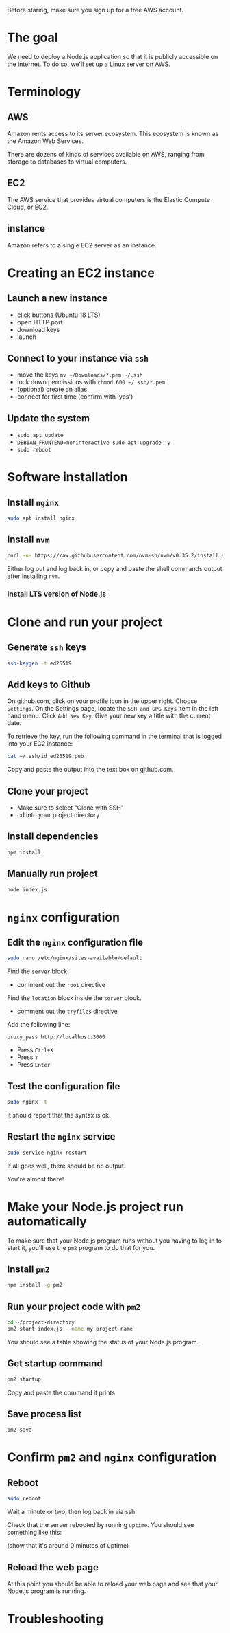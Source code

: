 
Before staring, make sure you sign up for a free AWS account.

# The goal

We need to deploy a Node.js application so that it is publicly accessible on the internet. To do so, we'll set up a Linux server on AWS.

# Terminology

## AWS

Amazon rents access to its server ecosystem. This ecosystem is known as the Amazon Web Services. 

There are dozens of kinds of services available on AWS, ranging from storage to databases to virtual computers.

## EC2

The AWS service that provides virtual computers is the Elastic Compute Cloud, or EC2.

## instance

Amazon refers to a single EC2 server as an instance.


# Creating an EC2 instance

## Launch a new instance

- click buttons (Ubuntu 18 LTS)
- open HTTP port
- download keys
- launch

## Connect to your instance via `ssh`

- move the keys `mv ~/Downloads/*.pem ~/.ssh`
- lock down permissions with `chmod 600 ~/.ssh/*.pem`
- (optional) create an alias
- connect for first time (confirm with 'yes')

## Update the system

- `sudo apt update`
- `DEBIAN_FRONTEND=noninteractive sudo apt upgrade -y`
- `sudo reboot`

# Software installation

## Install `nginx`

```sh
sudo apt install nginx
```

## Install `nvm`

```sh
curl -o- https://raw.githubusercontent.com/nvm-sh/nvm/v0.35.2/install.sh | bash
```

Either log out and log back in, or copy and paste the shell commands output after installing `nvm`.

### Install LTS version of Node.js

# Clone and run your project

## Generate `ssh` keys

```sh
ssh-keygen -t ed25519
```

## Add keys to Github

On github.com, click on your profile icon in the upper right. Choose `Settings`. On the Settings page, locate the `SSH and GPG Keys` item in the left hand menu. Click `Add New Key`. Give your new key a title with the current date.

To retrieve the key, run the following command in the terminal that is logged into your EC2 instance:

```sh
cat ~/.ssh/id_ed25519.pub
```

Copy and paste the output into the text box on github.com.

## Clone your project

- Make sure to select "Clone with SSH"
- cd into your project directory

## Install dependencies

```sh
npm install
```

## Manually run project

```sh
node index.js
```

# `nginx` configuration

## Edit the `nginx` configuration file

```sh
sudo nano /etc/nginx/sites-available/default
```

Find the `server` block

- comment out the `root` directive

Find the `location` block inside the `server` block.

- comment out the `tryfiles` directive

Add the following line:

```
proxy_pass http://localhost:3000
```

- Press `Ctrl+X`
- Press `Y`
- Press `Enter`

## Test the configuration file

```sh
sudo nginx -t
```

It should report that the syntax is ok.

## Restart the `nginx` service

```sh
sudo service nginx restart
```

If all goes well, there should be no output.

You're almost there!

# Make your Node.js project run automatically

To make sure that your Node.js program runs without you having to log in to start it, you'll use the `pm2` program to do that for you.

## Install `pm2`

```sh
npm install -g pm2
```

## Run your project code with `pm2`

```sh
cd ~/project-directory
pm2 start index.js --name my-project-name
```
You should see a table showing the status of your Node.js program.

## Get startup command

```sh
pm2 startup
```

Copy and paste the command it prints

## Save process list

```sh
pm2 save
```

# Confirm `pm2` and `nginx` configuration


## Reboot

```sh
sudo reboot
```

Wait a minute or two, then log back in via ssh.

Check that the server rebooted by running `uptime`. You should see something like this:

(show that it's around 0 minutes of uptime)


## Reload the web page

At this point you should be able to reload your web page and see that your Node.js program is running.

# Troubleshooting
